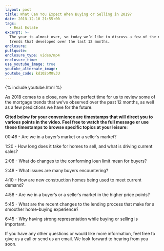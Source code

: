 ```yaml
---
layout: post
title: What Can You Expect When Buying or Selling in 2019?
date: 2018-12-10 21:55:00
tags:
  - Real Estate
excerpt: >-
  The year is almost over, so today we’d like to discuss a few of the mortgage
  trends that developed over the last 12 months.
enclosure:
pullquote:
enclosure_type: video/mp4
enclosure_time:
use_youtube_image: true
youtube_alternate_image:
youtube_code: kd102oM0vJU
---
```


{% include youtube.html %}

As 2018 comes to a close, now is the perfect time for us to review some of the mortgage trends that we’ve observed over the past 12 months, as well as a few predictions we have for the future.

**Cited below for your convenience are timestamps that will direct you to various points in the video. Feel free to watch the full message or use these timestamps to browse specific topics at your leisure:**

00:46 - Are we in a buyer’s market or a seller’s market?

1:20 - How long does it take for homes to sell, and what is driving current sales?

2:08 - What do changes to the conforming loan limit mean for buyers?

2:48 - What issues are many buyers encountering?

4:10 - How are new construction homes being used to meet current demand?

4:58 - Are we in a buyer’s or a seller’s market in the higher price points? &nbsp;

5:45 - What are the recent changes to the lending process that make for a smoother home-buying experience?

6:45 - Why having strong representation while buying or selling is important.

If you have any other questions or would like more information, feel free to give us a call or send us an email. We look forward to hearing from you soon.